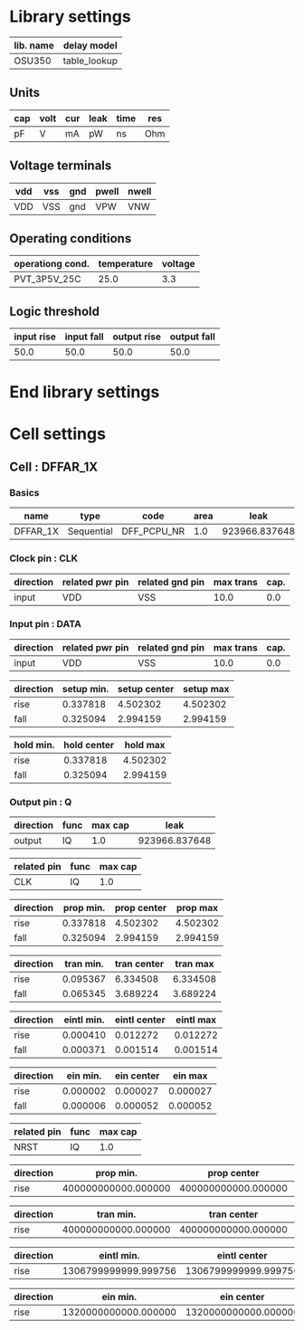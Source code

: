 # Library settings 
| lib. name | delay model |
|----|----|
| OSU350 | table_lookup |

## Units 
| cap | volt | cur | leak | time | res |
|----|----|----|----|----|----|
| pF | V  | mA | pW | ns | Ohm |

## Voltage terminals 
| vdd | vss | gnd | pwell | nwell |
|----|----|----|----|----|
| VDD | VSS  | gnd | VPW | VNW |

## Operating conditions 
| operationg cond. | temperature | voltage  |
|----|----|----|
| PVT_3P5V_25C | 25.0 | 3.3 |

## Logic threshold 
| input rise | input fall | output rise | output fall |
|----|----|----|----|
| 50.0 | 50.0 | 50.0 | 50.0 |

# End library settings 

# Cell settings 
## Cell : DFFAR_1X 
### Basics
| name | type | code | area | leak |
|----|----|----|----|----|
| DFFAR_1X | Sequential | DFF_PCPU_NR | 1.0 | 923966.837648 |

### Clock pin : CLK
| direction | related pwr pin | related gnd pin | max trans | cap. |
|----|----|----|----|----|
| input | VDD | VSS | 10.0 | 0.0 |

### Input pin : DATA
| direction | related pwr pin | related gnd pin | max trans | cap. |
|----|----|----|----|----|
| input | VDD | VSS | 10.0 | 0.0 |

| direction | setup min. | setup center | setup max |
|----|----|----|----|
| rise | 0.337818 | 4.502302 | 4.502302 |
| fall | 0.325094 | 2.994159 | 2.994159 |

| hold min. | hold center | hold max |
|----|----|----|
| rise | 0.337818 | 4.502302 | 4.502302 |
| fall | 0.325094 | 2.994159 | 2.994159 |

### Output pin : Q
| direction | func | max cap | leak | 
|----|----|----|----|
| output | IQ | 1.0 | 923966.837648 |

| related pin | func | max cap |
|----|----|----|
| CLK | IQ | 1.0 |

| direction | prop min. | prop center | prop max |
|----|----|----|----|
| rise | 0.337818 | 4.502302 | 4.502302 |
| fall | 0.325094 | 2.994159 | 2.994159 |

| direction | tran min. | tran center | tran max |
|----|----|----|----|
| rise | 0.095367 | 6.334508 | 6.334508 |
| fall | 0.065345 | 3.689224 | 3.689224 |

| direction | eintl min. | eintl center | eintl max |
|----|----|----|----|
| rise | 0.000410 | 0.012272 | 0.012272 |
| fall | 0.000371 | 0.001514 | 0.001514 |

| direction | ein min. | ein center | ein max |
|----|----|----|----|
| rise | 0.000002 | 0.000027 | 0.000027 |
| fall | 0.000006 | 0.000052 | 0.000052 |

| related pin | func | max cap |
|----|----|----|
| NRST | IQ | 1.0 |

| direction | prop min. | prop center | prop max |
|----|----|----|----|
| rise | 400000000000.000000 | 400000000000.000000 | 400000000000.000000 |

| direction | tran min. | tran center | tran max |
|----|----|----|----|
| rise | 400000000000.000000 | 400000000000.000000 | 400000000000.000000 |

| direction | eintl min. | eintl center | eintl max |
|----|----|----|----|
| rise | 1306799999999.999756 | 1306799999999.999756 | 1306799999999.999756 |

| direction | ein min. | ein center | ein max |
|----|----|----|----|
| rise | 1320000000000.000000 | 1320000000000.000000 | 1320000000000.000000 |

